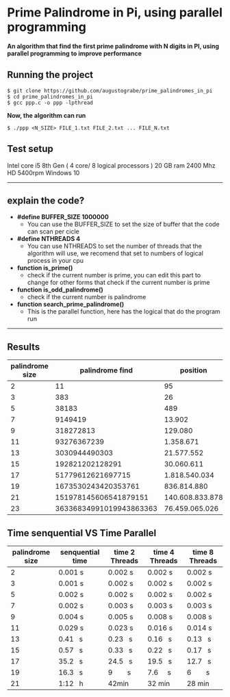 # Prime Palindrome in Pi, using parallel programming

**An algorithm that find the first prime palindrome with N digits in PI, using parallel programming to improve performance**

## Running the project

```
$ git clone https://github.com/augustograbe/prime_palindromes_in_pi
$ cd prime_palindromes_in_pi
$ gcc ppp.c -o ppp -lpthread 
```

**Now, the algorithm can run**

```
$ ./ppp <N_SIZE> FILE_1.txt FILE_2.txt ... FILE_N.txt
```

## Test setup
Intel core i5 8th Gen ( 4 core/ 8 logical processors )
20 GB ram 2400 Mhz
HD 5400rpm 
Windows 10

---

## explain the code?

- **#define BUFFER_SIZE 1000000**
    - You can use the BUFFER_SIZE to set the size of buffer that the code can scan per cicle
- **#define NTHREADS 4**
    - You can use NTHREADS to set the number of threads that the algorithm will use, we recomend that set to numbers of logical process in your cpu
- **function is_prime()**
    - check if the current number is prime, you can edit this part to change for other forms that check if the current number is prime
- **function is_odd_palindrome()**
    - check if the current number is palindrome
- **function search_prime_palindrome()**
    - This is the parallel function, here has the logical that do the program run

---

## Results

| palindrome size | palindrome find | position |
| --- | --- | --- |
| 2 | 11 | 95 |
| 3 | 383 | 26 |
| 5 | 38183 | 489 |
| 7 | 9149419 | 13.902 |
| 9 | 318272813 | 129.080 |
| 11 | 93276367239 | 1.358.671 |
| 13 | 3030944490303 | 21.577.552 |
| 15 | 192821202128291 | 30.060.611 |
| 17 | 51779612621697715 | 1.818.540.034 |
| 19 | 1673530243420353761 | 836.814.880 |
| 21 | 151978145606541879151 | 140.608.833.878 |
| 23 | 36336834991019943863363 | 76.459.065.026 |

## Time senquential VS Time Parallel

| palindrome size | senquential time | time 2 Threads | time 4 Threads | time 8 Threads |
| --- | --- | --- | --- | --- |
| 2 | 0.001 s | 0.002 s | 0.002 s | 0.002 s |
| 3 | 0.001 s | 0.002 s | 0.002 s | 0.002 s |
| 5 | 0.002 s | 0.002 s | 0.002 s | 0.002 s |
| 7 | 0.002 s | 0.003 s | 0.003 s | 0.003 s |
| 9 | 0.004 s | 0.005 s | 0.008 s | 0.008 s |
| 11 | 0.029 s | 0.023 s | 0.016 s | 0.014 s |
| 13 | 0.41   s | 0.23   s | 0.16   s | 0.13   s |
| 15 | 0.57   s | 0.33   s | 0.22   s | 0.17   s |
| 17 | 35.2   s | 24.5   s | 19.5   s | 12.7   s |
| 19 | 16.3   s | 9        s | 7.6     s | 6        s |
| 21 | 1:12   h | 42min | 32 min | 28 min |
